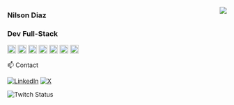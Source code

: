 
 <a href="https://github.com/spring-mirage/github-readme-stats" ><img align="right" src="https://github-readme-stats.vercel.app/api/top-langs/?username=spring-mirage&layout=donut-vertical&theme=material-palenight&hide_border=true" /></a>
 
###   Nilson Diaz
###   Dev Full-Stack
  
<code><img height="20" alt="JavaScript" src="https://img.icons8.com/color/48/javascript--v1.png"></code>
<code><img height="20" alt="React" src="https://img.icons8.com/office/40/react.png"></code>
<code><img height="20" alt="Tailwind" src="https://img.icons8.com/color/48/tailwindcss.png"></code>
<code><img height="20" alt="MongoDB" src="https://img.icons8.com/color/48/mongodb.png"></code> 
<code><img height="20" alt="Nodejs" src="https://img.icons8.com/color/48/nodejs.png"></code> 
<code><img height="20" alt="Java" src="https://img.icons8.com/color/48/java-coffee-cup-logo--v1.png"></code> 
<code><img height="20" alt="Python" src="https://img.icons8.com/color/48/python--v1.png"></code> 

📫 Contact 
 

[![LinkedIn](https://img.shields.io/badge/LinkedIn-8A2BE2?style=for-the-badge&logo=linkedin&logoColor=white)](www.linkedin.com/in/spring-mirage)
[![X](https://img.shields.io/badge/X-8A2BE2?style=for-the-badge&logo=twitter&logoColor=Black)](https://www.twitter.com/springmiragelol)

![Twitch Status](https://img.shields.io/twitch/status/springmiragelol)
